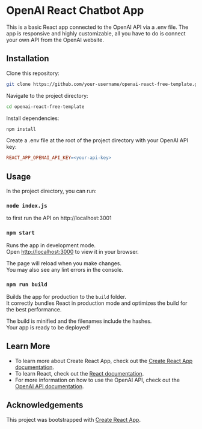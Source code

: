 # OpenAI React Chatbot App

This is a basic React app connected to the OpenAI API via a .env file. The app is responsive and highly customizable, all you have to do is connect your own API from the OpenAI website.

## Installation

Clone this repository:

```bash
git clone https://github.com/your-username/openai-react-free-template.git

```

Navigate to the project directory:

```bash
cd openai-react-free-template
```

Install dependencies:

```bash
npm install
```

Create a .env file at the root of the project directory with your OpenAI API key:

```makefile
REACT_APP_OPENAI_API_KEY=<your-api-key>
```

## Usage

In the project directory, you can run:

### `node index.js`

to first run the API on http://localhost:3001

### `npm start`

Runs the app in development mode.\
Open [http://localhost:3000](http://localhost:3000) to view it in your browser.

The page will reload when you make changes.\
You may also see any lint errors in the console.

### `npm run build`

Builds the app for production to the `build` folder.\
It correctly bundles React in production mode and optimizes the build for the best performance.

The build is minified and the filenames include the hashes.\
Your app is ready to be deployed!

## Learn More

- To learn more about Create React App, check out the [Create React App documentation](https://facebook.github.io/create-react-app/docs/getting-started).
- To learn React, check out the [React documentation](https://reactjs.org/).
- For more information on how to use the OpenAI API, check out the [OpenAI API documentation](https://beta.openai.com/docs/).

## Acknowledgements

This project was bootstrapped with [Create React App](https://github.com/facebook/create-react-app).
